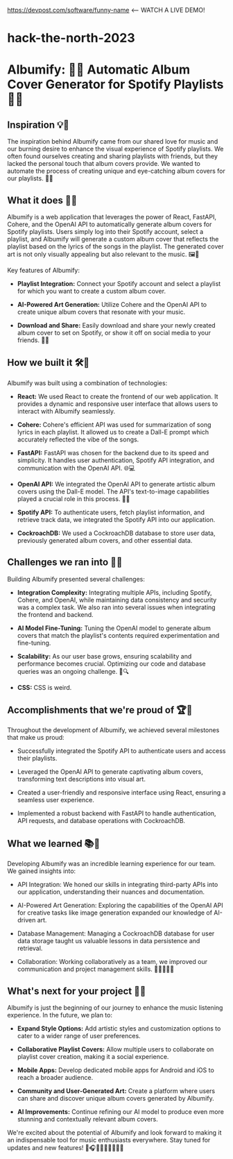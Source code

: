 https://devpost.com/software/funny-name <-- WATCH A LIVE DEMO!

# hack-the-north-2023

# Albumify: 🎵🌟 Automatic Album Cover Generator for Spotify Playlists 🎨🔥

## Inspiration 💡💭

The inspiration behind Albumify came from our shared love for music and our burning desire to enhance the visual experience of Spotify playlists. We often found ourselves creating and sharing playlists with friends, but they lacked the personal touch that album covers provide. We wanted to automate the process of creating unique and eye-catching album covers for our playlists. 🚀🎶

## What it does 🎉🎵

Albumify is a web application that leverages the power of React, FastAPI, Cohere, and the OpenAI API to automatically generate album covers for Spotify playlists. Users simply log into their Spotify account, select a playlist, and Albumify will generate a custom album cover that reflects the playlist based on the lyrics of the songs in the playlist. The generated cover art is not only visually appealing but also relevant to the music. 🖼️🔮

Key features of Albumify:

- **Playlist Integration:** Connect your Spotify account and select a playlist for which you want to create a custom album cover.

- **AI-Powered Art Generation:** Utilize Cohere and the OpenAI API to create unique album covers that resonate with your music.

- **Download and Share:** Easily download and share your newly created album cover to set on Spotify, or show it off on social media to your friends. 📲👥

## How we built it 🛠️👷

Albumify was built using a combination of technologies:

- **React:** We used React to create the frontend of our web application. It provides a dynamic and responsive user interface that allows users to interact with Albumify seamlessly. 

- **Cohere:** Cohere's efficient API was used for summarization of song lyrics in each playlist. It allowed us to create a Dall-E prompt which accurately reflected the vibe of the songs.

- **FastAPI:** FastAPI was chosen for the backend due to its speed and simplicity. It handles user authentication, Spotify API integration, and communication with the OpenAI API. 🌐💻

- **OpenAI API:** We integrated the OpenAI API to generate artistic album covers using the Dall-E model. The API's text-to-image capabilities played a crucial role in this process. 🤖🎨

- **Spotify API:** To authenticate users, fetch playlist information, and retrieve track data, we integrated the Spotify API into our application.

- **CockroachDB:** We used a CockroachDB database to store user data, previously generated album covers, and other essential data.

## Challenges we ran into 💪🤔

Building Albumify presented several challenges:

- **Integration Complexity:** Integrating multiple APIs, including Spotify, Cohere, and OpenAI, while maintaining data consistency and security was a complex task. We also ran into several issues when integrating the frontend and backend.

- **AI Model Fine-Tuning:** Tuning the OpenAI model to generate album covers that match the playlist's contents required experimentation and fine-tuning. 

- **Scalability:** As our user base grows, ensuring scalability and performance becomes crucial. Optimizing our code and database queries was an ongoing challenge. 🧩🔍

- **CSS:** CSS is weird.

## Accomplishments that we're proud of 🏆🙌

Throughout the development of Albumify, we achieved several milestones that make us proud:

- Successfully integrated the Spotify API to authenticate users and access their playlists.

- Leveraged the OpenAI API to generate captivating album covers, transforming text descriptions into visual art.

- Created a user-friendly and responsive interface using React, ensuring a seamless user experience.

- Implemented a robust backend with FastAPI to handle authentication, API requests, and database operations with CockroachDB.

## What we learned 📚🧠

Developing Albumify was an incredible learning experience for our team. We gained insights into:

- API Integration: We honed our skills in integrating third-party APIs into our application, understanding their nuances and documentation. 

- AI-Powered Art Generation: Exploring the capabilities of the OpenAI API for creative tasks like image generation expanded our knowledge of AI-driven art. 

- Database Management: Managing a CockroachDB database for user data storage taught us valuable lessons in data persistence and retrieval.

- Collaboration: Working collaboratively as a team, we improved our communication and project management skills. 👨‍💻👩‍💻🤝

## What's next for your project 🚀🌠

Albumify is just the beginning of our journey to enhance the music listening experience. In the future, we plan to:

- **Expand Style Options:** Add artistic styles and customization options to cater to a wider range of user preferences.

- **Collaborative Playlist Covers:** Allow multiple users to collaborate on playlist cover creation, making it a social experience.

- **Mobile Apps:** Develop dedicated mobile apps for Android and iOS to reach a broader audience.

- **Community and User-Generated Art:** Create a platform where users can share and discover unique album covers generated by Albumify.

- **AI Improvements:** Continue refining our AI model to produce even more stunning and contextually relevant album covers.

We're excited about the potential of Albumify and look forward to making it an indispensable tool for music enthusiasts everywhere. Stay tuned for updates and new features! 🌟🎧🚀💫🔥🌈🌻🌼🌠
